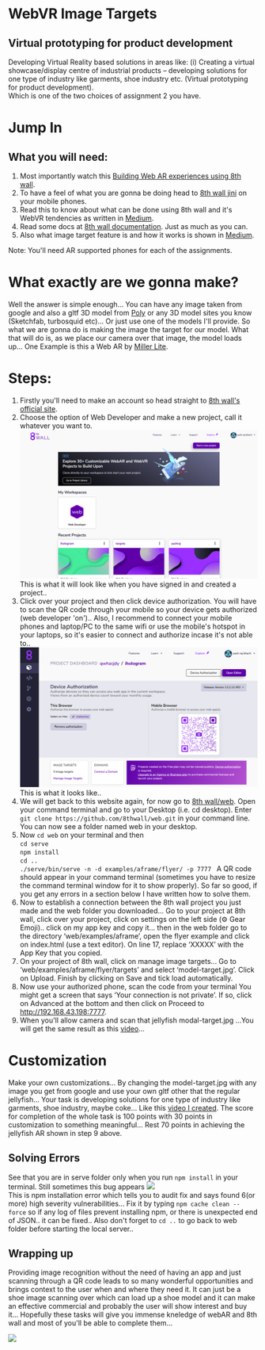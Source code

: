 # WebVR Image Targets    
## Virtual prototyping for product development
  
Developing Virtual Reality based solutions in areas like: (i) Creating a virtual showcase/display centre of industrial products – developing solutions for one type of industry like garments, shoe industry etc. (Virtual prototyping for product development).   
Which is one of the two choices of assignment 2 you have.

# Jump In  
## What you will need: 
1. Most importantly watch this [Building Web AR experiences using 8th wall](https://youtu.be/9g4ynqrbyMM).   
2. To have a feel of what you are gonna be doing head to [8th wall jini](https://apps.8thwall.com/8w/jini/) on your mobile phones.  
3. Read this to know about what can be done using 8th wall and it's WebVR tendencies as written in [Medium](https://medium.com/8th-wall/if-you-can-webar-you-can-webvr-dbd658831f8c).     
4. Read some docs at [8th wall documentation](https://www.8thwall.com/docs/web/). Just as much as you can.     
5. Also what image target feature is and how it works is shown in [Medium](https://medium.com/8th-wall/release-11-image-targets-more-d53e4a3c12bc). 

Note: You'll need AR supported phones for each of the assignments.

# What exactly are we gonna make?  
Well the answer is simple enough... You can have any image taken from google and also a gltf 3D model from [Poly](http://poly.google.com) or any 3D model sites you know (Sketchfab, turbosquid etc)... Or just use one of the models I'll provide. So what we are gonna do is making the image the target for our model. What that will do is, as we place our camera over that image, the model loads up... One Example is this a Web AR by [Miller Lite](https://youtu.be/G-5ealr3Zi0). 

# Steps:
1. Firstly you'll need to make an account so head straight to [8th wall's official site](https://www.8thwall.com).  
2. Choose the option of Web Developer and make a new project, call it whatever you want to.
![](ss.png)  
This is what it will look like when you have signed in and created a project..    
3. Click over your project and then click device authorization. You will have to scan the QR code through your mobile so your device gets authorized (web developer 'on').. Also, I recommend to connect your mobile phones and laptop/PC to the same wifi or use the mobile's hotspot in your laptops, so it's easier to connect and authorize incase it's not able to..   
![](ss2.png)  
This is what it looks like..
4. We will get back to this website again, for now go to [8th wall/web](https://github.com/8thwall/web). Open your command terminal and go to your Desktop (i.e. cd desktop). Enter ```git clone https://github.com/8thwall/web.git``` in your command line. You can now see a folder named web in your desktop.
5. Now ```cd web``` on your terminal and then   
```cd serve ```    
```npm install```     
```cd ..```     
```./serve/bin/serve -n -d examples/aframe/flyer/ -p 7777 ``` 
A QR code should appear in your command terminal (sometimes you have to resize the command terminal window for it to show properly). So far so good, if you get any errors in a section below I have written how to solve them.   
6. Now to establish a connection between the 8th wall project you just made and the web folder you downloaded... Go to your project at 8th wall, click over your project, click on settings on the left side (⚙️ Gear Emoji).. click on my app key and copy it... then in the web folder go to the directory ‘web/examples/aframe’, open the flyer example and click on index.html (use a text editor). On line 17, replace ‘XXXXX’ with the App Key that you copied.  
7. On your project of 8th wall, click on manage image targets... Go to ‘web/examples/aframe/flyer/targets’ and select ‘model-target.jpg’. Click on Upload. Finish by clicking on Save and tick load automatically.  
8. Now use your authorized phone, scan the code from your terminal  You might get a screen that says ‘Your connection is not private’. If so, click on Advanced at the bottom and then click on Proceed to http://192.168.43.198:7777.
9. When you'll allow camera and scan that jellyfish modal-target.jpg ...You will get the same result as this [video](https://vimeo.com/417849499?utm_source=email&utm_medium=vimeo-cliptranscode-201504&utm_campaign=29220)... 
  
# Customization
Make your own customizations... By changing the model-target.jpg with any image you get from google and use your own gltf other that the regular jellyfish... Your task is developing solutions for one type of industry like garments, shoe industry, maybe coke... Like this [video I created](https://vimeo.com/user115354946/review/417852025/542b350d6a). The score for completion of the whole task is 100 points with 30 points in customization to something meaningful... Rest 70 points in achieving the jellyfish AR shown in step 9 above.
  
## Solving Errors
See that you are in serve folder only when you run ```npm install``` in your terminal. Still sometimes this bug appears
![](bugs.png)  
This is npm installation error which tells you to audit fix and says found 6(or more) high severity vulnerabilities...
Fix it by typing ```npm cache clean --force``` so if any log of files prevent installing npm, or there is unexpected end of JSON.. it can be fixed.. Also don't forget to ```cd ..``` to go back to web folder before starting the local server..
  
## Wrapping up  
Providing image recognition without the need of having an app and just scanning through a QR code leads to so many wonderful opportunities and brings context to the user when and where they need it. It can just be a shoe image scanning over which can load up a shoe model and it can make an effective commercial and probably the user will show interest and buy it... Hopefully these tasks will give you immense kneledge of webAR and 8th wall and most of you'll be able to complete them...  
   
![](8th.png)
